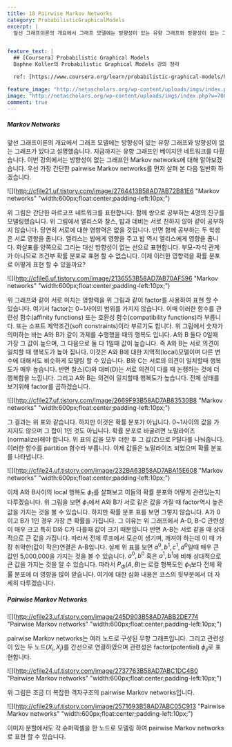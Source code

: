 ```yaml
---
title: 18 Pairwise Markov Networks
category: ProbabilisticGraphicalModels
excerpt: |
  앞선 그래프이론의 개요에서 그래프 모델에는 방향성이 있는 유향 그래프와 방향성이 없는 그래프가 있다고 설명했습니다. 지금까지는 유향 그래프인 베이지안 네트워크를 다뤘습니다.   


feature_text: |
  ## [Coursera] Probabilistic Graphical Models
  Daphne Koller의 Probabilistic Graphical Models 강의 정리

  ref: [https://www.coursera.org/learn/probabilistic-graphical-models/home](https://www.coursera.org/learn/probabilistic-graphical-models/home "coursera")

feature_image: "http://netascholars.org/wp-content/uploads/imgs/index.php?w=700&src=http://netascholars.org/wp-content/uploads/2013/04/9780262258357-1024x512.jpg"
image: "http://netascholars.org/wp-content/uploads/imgs/index.php?w=700&src=http://netascholars.org/wp-content/uploads/2013/04/9780262258357-1024x512.jpg"
comment: true
---
```



##### Markov Networks

앞선 그래프이론의 개요에서 그래프 모델에는 방향성이 있는 유향 그래프와 방향성이 없는 그래프가 있다고 설명했습니다. 지금까지는 유향 그래프인 베이지안 네트워크를 다뤘습니다. 이번 강의에서는 방향성이 없는 그래프인  Markov networks에 대해 알아보겠습니다. 우선 가장 간단한 pairwise Markov networks를 먼저 살펴 본 다음 일반화 하겠습니다.   

![](http://cfile21.uf.tistory.com/image/2764413B58AD7AB72B81E6 "Markov networks" "width:600px;float:center;padding-left:10px;")

위 그림은 간단한 마르코프 네트워크를 표현합니다. 함께 쌍으로 공부하는 4명의 친구를 모델링했습니다. 위 그림에서 앨리스와 찰스, 밥과 데비는 서로 친하지 않아 같이 공부하지 않습니다. 당연히 서로에 대한 영향력은 없을 것입니다. 반면 함께 공부하는 두 학생은 서로 영향을 줍니다. 앨리스는 밥에게 영향을 주고 밥 역시 엘리스에게 영향을 줍니다. 화살표를 양쪽으로 그리는 대신 방향성이 없는 선으로 표현합니다. 부모-자식 관계가 아니므로 조건부 확률 분포로 표현 할 수 없습니다. 이제 이러한 영향력을 확률 분포로 어떻게 표현 할 수 있을까요?    

![](http://cfile6.uf.tistory.com/image/2136553B58AD7AB70AF596 "Markov networks" "width:600px;float:center;padding-left:10px;")

위 그래프와 같이 서로 미치는 영향력을 위 그림과 같이 factor를 사용하여 표현 할 수 있습니다. 여기서 factor는 0~1사이의 범위를 가지지 않습니다. 이때 이러한 함수를 관련성 함수(affinity functions) 또는 호환성 함수(compatibility functions)라 부릅니다. 또는 소프트 제약조건(soft constraints)이라 부르기도 합니다. 위 그림에서 숫자가 의미하는 바는 A와 B가 같이 과제를 수행했을 때의 행복도 입니다. A와 B 둘다 0일때 가장 그 값이 높으며, 그 다음으로 둘 다 1일때 값이 높습니다. 즉 A와 B는 서로 의견이 일치할 때 행복도가 높아 집니다. 이것은 A와 B에 대한 지역적(local)모델이며 다른 변수에 대해서도 비슷하게 모델링 할 수 있습니다. B와 C는 서로의 의견이 일치할때 행복도가 매우 높습니다. 반면 찰스(C)와 대비(D)는 서로 의견이 다를 때 논쟁하는 것에 더 행복함을 느낌니다. 그리고 A와 B는 의견이 일치할때 행복도가 높습니다. 전체 상태를 보기위해 factor를 곱하겠습니다.    

![](http://cfile27.uf.tistory.com/image/2669F93B58AD7AB83530B8 "Markov networks" "width:600px;float:center;padding-left:10px;")

그 결과는 위 표와 같습니다. 하지만 이것은 확률 분포가 아닙니다. 0~1사이의 값을 가지지도 않으며 그 합이 1인 것도 아닙니다. 확률 분포로 바굴려면 노말라이즈(normalize)해야 합니다. 위 표의 값을 모두 더한 후 그 값(Z)으로 P틸다를 나눠줍니다. 이러한 함수를 partition 함수라 부릅니다. 이제 값들은 노말라이즈 되었으며 확률 분포를 나타냅니다.  

![](http://cfile24.uf.tistory.com/image/232BA63B58AD7ABA15E608 "Markov networks" "width:600px;float:center;padding-left:10px;")

이제 A와 B사이의 local 행복도 $\phi_1$를 살펴보고 이들의 확률 분포와 어떻게 관련있는지 다루겠습니다. 위 그림을 보면 $\phi_1$에서 A와 B가 서로 같은 값을 가질 때 factor역시 높은 값을 가지는 것을 볼 수 있습니다. 하지만 확률 분포 표를 보면 그렇지 않습니다. A가 0이고 B가 1인 경우 가장 큰 확률을 가집니다. 그 이유는 위 그래프에서 A-D, B-C 관련성이 매우 크고 특히 D와 C가 다를때 값이 크기 때문입니다 반면 A-B는 서로 같을 때 상대적으로 큰 값을 가집니다. 따라서 전체 루프에서 모순이 생기며, 깨져야 하는데  이 때 가장 취약한(값이 작은)연결은 A-B입니다. 실제 위 표를 보면 $a^0, b^1, c^1, d^0$일때 매우 큰 값인 5,000,000을 가지는 것을 볼 수 있습니다. $a^0, b^0$ 혹은 $a^1, b^1$에 비해 상대적으로 큰 값을 가지는 것을 알 수 있습니다. 따라서 $P_\Phi(A,B)$는 로컬 행복도인 $\phi_1$보다 전체 확률 분포에 더 영향을 많이 받습니다. 여기에 대한 심화 내용은 코스의 뒷부분에서 더 자세히 다루겠습니다.   

##### Pairwise Markov Networks

![](http://cfile23.uf.tistory.com/image/245D903B58AD7ABB2DE774 "Pairwise Markov networks" "width:600px;float:center;padding-left:10px;")

pairwise Markov networks는 여러 노드로 구성된 무향 그래프입니다. 그리고 관련성이 있는 두 노드($X_i, X_j$)를 간선으로 연결하였으며 관련성은 factor(potential) $\phi_{ij}$로 표현합니다. 

![](http://cfile24.uf.tistory.com/image/2737763B58AD7ABC1DC4B0 "Pairwise Markov networks" "width:600px;float:center;padding-left:10px;")

위 그림은 조금 더 복잡한 격자구조의 pairwise Markov networks입니다. 

![](http://cfile29.uf.tistory.com/image/2571693B58AD7ABC05C913 "Pairwise Markov networks" "width:600px;float:center;padding-left:10px;")

이미지 분할에서도 각 슈퍼픽셀을 한 노드로 모델링 하여 pairwise Markov networks로 표현 할 수 있습니다. 



